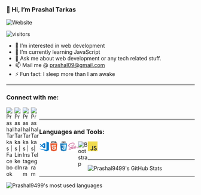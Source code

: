 ### 👋 Hi, I’m Prashal Tarkas

![Website](https://img.shields.io/website?label=prashal9499.github.io&style=for-the-badge&url=https://prashal9499.github.io)

![visitors](https://visitor-badge.glitch.me/badge?page_id=Prashal9499.Prashal9499)

- 👀 I’m interested in web development
- 🌱 I’m currently learning JavaScript
- 💬 Ask me about web development or any tech related stuff.
- 📫 Mail me @ prashal09@gmail.com
- ⚡ Fun fact: I sleep more than I am awake

 <hr />

### Connect with me:

[<img align="left" alt="Prashal Tarkas | Facebook" width="22px" src="https://image.flaticon.com/icons/png/512/124/124010.png" />](https://www.facebook.com/Prashal.9499/)
[<img align="left" alt="Prashal Tarkas | LinkedIn" width="22px" src="https://image.flaticon.com/icons/png/512/124/124011.png" />](https://www.linkedin.com/in/prashal9499/)
[<img align="left" alt="Prashal Tarkas | Instagram" width="22px" src="https://image.flaticon.com/icons/png/512/124/124032.png"/>](https://www.instagram.com/prashal_9499/)
[<img align="left" alt="Prashal Tarkas| Telegram" width="22px" src="https://image.flaticon.com/icons/png/512/124/124019.png"/>](https://t.me/Prashal_9499)
<br>

 <hr />

### Languages and Tools:

  <img align="left" alt="Visual Studio Code" width="26px" src="https://raw.githubusercontent.com/github/explore/80688e429a7d4ef2fca1e82350fe8e3517d3494d/topics/visual-studio-code/visual-studio-code.png" />
  <img align="left" alt="HTML5" width="26px" src="https://raw.githubusercontent.com/github/explore/80688e429a7d4ef2fca1e82350fe8e3517d3494d/topics/html/html.png" />
  <img align="left" alt="CSS3" width="26px" src="https://raw.githubusercontent.com/github/explore/80688e429a7d4ef2fca1e82350fe8e3517d3494d/topics/css/css.png" />
  <img align="left" alt="Sass" width="26px" src="https://raw.githubusercontent.com/github/explore/80688e429a7d4ef2fca1e82350fe8e3517d3494d/topics/sass/sass.png" />
  <img align="left" alt="Bootstrap" width="26px" src="https://raw.githubusercontent.com/jmnote/z-icons/master/svg/bootstrap.svg" />
  <img align="left" alt="JavaScript" width="26px"src="https://raw.githubusercontent.com/github/explore/80688e429a7d4ef2fca1e82350fe8e3517d3494d/topics/javascript/javascript.png"/>

<br>
<br>

 <hr />

![Prashal9499's GitHub Stats](https://github-readme-stats.vercel.app/api?username=prashal9499&&show_icons=true&title_color=2dbff&icon_color=2dbff&text_color=e4c083&bg_color=0D1117)

 <hr />
 
 ![Prashal9499's most used languages](https://github-readme-stats.vercel.app/api/top-langs/?username=prashal9499&amp;theme=dark&amp;hide_langs_below=1)
